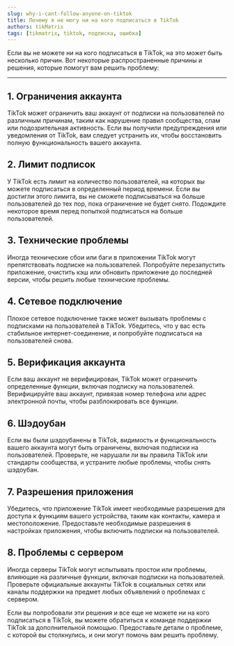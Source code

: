 ```yaml
---
slug: why-i-cant-follow-anyone-on-tiktok
title: Почему я не могу ни на кого подписаться в TikTok
authors: tikMatrix
tags: [tikmatrix, tiktok, подписка, ошибка]
---
```


Если вы не можете ни на кого подписаться в TikTok, на это может быть несколько причин. Вот некоторые распространенные причины и решения, которые помогут вам решить проблему:
<!--truncate-->
---

## 1. Ограничения аккаунта

TikTok может ограничить ваш аккаунт от подписки на пользователей по различным причинам, таким как нарушение правил сообщества, спам или подозрительная активность. Если вы получили предупреждения или уведомления от TikTok, вам следует устранить их, чтобы восстановить полную функциональность вашего аккаунта.

## 2. Лимит подписок

У TikTok есть лимит на количество пользователей, на которых вы можете подписаться в определенный период времени. Если вы достигли этого лимита, вы не сможете подписываться на больше пользователей до тех пор, пока ограничение не будет снято. Подождите некоторое время перед попыткой подписаться на больше пользователей.

## 3. Технические проблемы

Иногда технические сбои или баги в приложении TikTok могут препятствовать подписке на пользователей. Попробуйте перезапустить приложение, очистить кэш или обновить приложение до последней версии, чтобы решить любые технические проблемы.

## 4. Сетевое подключение

Плохое сетевое подключение также может вызывать проблемы с подписками на пользователей в TikTok. Убедитесь, что у вас есть стабильное интернет-соединение, и попробуйте подписаться на пользователей снова.

## 5. Верификация аккаунта

Если ваш аккаунт не верифицирован, TikTok может ограничить определенные функции, включая подписку на пользователей. Верифицируйте ваш аккаунт, привязав номер телефона или адрес электронной почты, чтобы разблокировать все функции.

## 6. Шэдоубан

Если вы были шэдоубанены в TikTok, видимость и функциональность вашего аккаунта могут быть ограничены, включая подписки на пользователей. Проверьте, не нарушали ли вы правила TikTok или стандарты сообщества, и устраните любые проблемы, чтобы снять шэдоубан.

## 7. Разрешения приложения

Убедитесь, что приложение TikTok имеет необходимые разрешения для доступа к функциям вашего устройства, таким как контакты, камера и местоположение. Предоставьте необходимые разрешения в настройках приложения, чтобы включить подписки на пользователей.

## 8. Проблемы с сервером

Иногда серверы TikTok могут испытывать простои или проблемы, влияющие на различные функции, включая подписки на пользователей. Проверьте официальные аккаунты TikTok в социальных сетях или каналы поддержки на предмет любых объявлений о проблемах с сервером.

Если вы попробовали эти решения и все еще не можете ни на кого подписаться в TikTok, вы можете обратиться к команде поддержки TikTok за дополнительной помощью. Предоставьте детали о проблеме, с которой вы столкнулись, и они могут помочь вам решить проблему.
